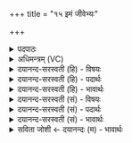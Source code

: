 +++
title = "१५ इमं जीवेभ्यः"

+++
<details><summary>पदपाठः</summary>

इ॒मम्। जी॒वेभ्यः॑। प॒रि॒धिमिति॑ परि॒ऽधिम्। द॒धा॒मि॒। मा। ए॒षा॒म्। नु। गा॒त्। अप॑रः। अर्थ॑म्। ए॒तम्। श॒तम्। जी॒व॒न्तु॒। श॒रदः॑। पु॒रू॒चीः। अ॒न्तः। मृ॒त्युम्। द॒ध॒ता॒म्। पर्व॑तेन। १५।
</details>

<details><summary>अधिमन्त्रम् (VC)</summary>

- अग्निर्देवता
- आदित्या देवा ऋषयः
- त्रिष्टुप्
- धैवतः
</details>

<details><summary>दयानन्द-सरस्वती (हि) - विषयः</summary>

फिर उसी विषय को अगले मन्त्र में कहते हैं ॥
</details>

<details><summary>दयानन्द-सरस्वती (हि) - पदार्थः</summary>

पदार्थान्वयभाषाः -  मैं परमेश्वर (एषाम्) इन जीवों के (एतम्) परिश्रम से प्राप्त किये (अर्थम्) द्रव्य को (अपरः) अन्य कोई (मा) नहीं (नु) शीघ्र (गात्) प्राप्त कर लेवे, इस प्रकार (इमम्) इस (जीवेभ्यः) जीवों के लिये (परिधिम्) मर्यादा को (दधामि) व्यवस्थित करता हूँ, इस प्रकार आचरण करते हुए आप लोग (पुरूचीः) बहुत वर्षों के सम्बन्धी (शतम्) सौ (शरदः) शरद् ऋतुओं भर (जीवन्तु) जीवो (पर्वतेन) ज्ञान वा ब्रह्मचर्यादि से (मृत्युम्) मृत्यु को (अन्तः) मध्य में (दधताम्) दबाओ अर्थात् दूर करो ॥१५ ॥
</details>

<details><summary>दयानन्द-सरस्वती (हि) - भावार्थः</summary>

भावार्थभाषाः -  हे मनुष्यो ! जो लोग, परमेश्वर ने नियत किया कि धर्म का आचरण करना और अधर्म का आचरण छोड़ना चाहिये, इस मर्यादा को उल्लङ्घन नहीं करते, अन्याय से दूसरे के पदार्थों को नहीं लेते, वे नीरोग होकर सौ वर्ष तक जी सकते हैं और ईश्वराज्ञाविरोधी नहीं। जो पूर्ण ब्रह्मचर्य से विद्या पढ़ कर धर्म का आचरण करते हैं, उनको मृत्यु मध्य में नहीं दबाता ॥१५ ॥
</details>

<details><summary>दयानन्द-सरस्वती (सं) - विषयः</summary>

पुनस्तमेव विषयमाह ॥
</details>

<details><summary>दयानन्द-सरस्वती (सं) - पदार्थः</summary>

पदार्थान्वयभाषाः -  अहं परमेश्वर एषां जीवानामेतमर्थमपरो मा नु गादितीमं जीवेभ्यः परिधिं दधाम्येवमाचरन्तो भवन्तः पुरूचीः शतं शरदो जीवन्तु पर्वतेन मृत्युमन्तर्दधताम् ॥१५ ॥
</details>

<details><summary>दयानन्द-सरस्वती (सं) - भावार्थः</summary>

भावार्थभाषाः -  हे मनुष्याः ! ये परमेश्वरेण व्यवस्थापितां धर्माचरणं कार्य्यमधर्माचरणं त्याज्यमिति मर्यादां नोल्लङ्घन्तेऽन्यायेन परपदार्थान्न स्वीकुर्वन्ति, तेऽरोगाः सन्तश्शतं वर्षाणि जीवितुं शक्नुवन्ति, नेतर ईश्वराज्ञाभङ्क्तारः। ये पूर्णेन ब्रह्मचर्येण विद्या अधीत्य धर्ममाचरन्ति तान् मृत्युर्मध्ये नाप्नोतीति ॥१५ ॥
</details>

<details><summary>सविता जोशी ← दयानन्दः (म) - भावार्थः</summary>

भावार्थभाषाः -  हे माणसांनो ! जे लोक परमेश्वराचे नियम पाळून धर्माचे आचरण व अधर्माचा त्याग, या मर्यादांचे उल्लंघन करत नाहीत. अन्यायाने दुसऱ्यांचे पदार्थ घेत नाहीत ते निरोगी बनून शंभर वर्षांपर्यंत जगू शकतात. ते ईश्वराज्ञेविरुद्ध नसतात. जे पूर्ण ब्रह्मचर्याचे पालन करून विद्या शिकतात व धर्माचरण करतात त्यांना मृत्यू अकाली येत नाही.
</details>